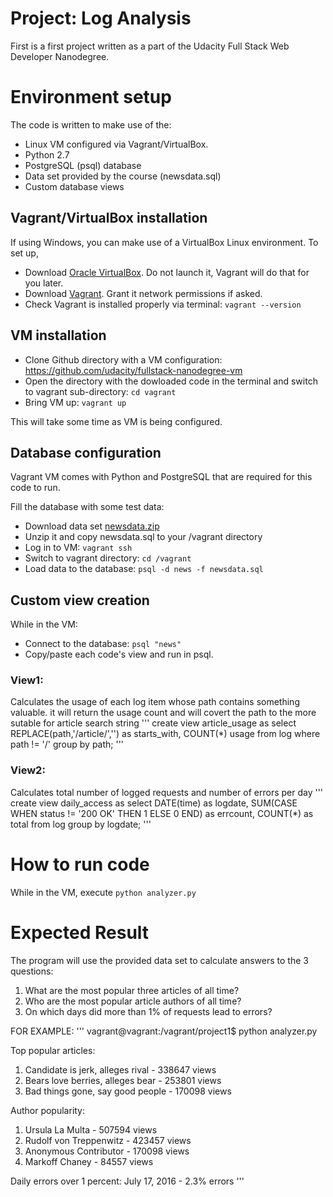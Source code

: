 # Project: Log Analysis

First is a first project written as a part of the Udacity Full Stack Web Developer Nanodegree.

# Environment setup

The code is written to make use of the:
- Linux VM configured via Vagrant/VirtualBox.
- Python 2.7
- PostgreSQL (psql) database
- Data set provided by the course (newsdata.sql)
- Custom database views

## Vagrant/VirtualBox installation

If using Windows, you can make use of a VirtualBox Linux environment.
To set up,
- Download <a href="https://www.virtualbox.org/wiki/Download_Old_Builds_5_1">Oracle VirtualBox</a>. Do not launch it, Vagrant will do that for you later.
- Download <a href="https://www.vagrantup.com/downloads.html">Vagrant</a>. Grant it network permissions if asked. 
- Check Vagrant is installed properly via terminal: `vagrant --version`

## VM installation

- Clone Github directory with a VM configuration: https://github.com/udacity/fullstack-nanodegree-vm
- Open the directory with the dowloaded code in the terminal and switch to vagrant sub-directory: `cd vagrant`
- Bring VM up: `vagrant up`

This will take some time as VM is being configured.

## Database configuration

Vagrant VM comes with Python and PostgreSQL that are required for this code to run.

Fill the database with some test data:
- Download data set <a href="https://d17h27t6h515a5.cloudfront.net/topher/2016/August/57b5f748_newsdata/newsdata.zip">newsdata.zip</a>
- Unzip it and copy newsdata.sql to your /vagrant directory
- Log in to VM: `vagrant ssh`
- Switch to vagrant directory: `cd /vagrant`
- Load data to the database: `psql -d news -f newsdata.sql`

## Custom view creation

While in the VM:
- Connect to the database: `psql "news"`
- Copy/paste each code's view and run in psql.

### View1:
Calculates the usage of each log item whose path contains something valuable.
it will return the usage count and will covert the path to the more sutable for article search string
'''
create view article_usage as
	select REPLACE(path,'/article/','') as starts_with, COUNT(*) usage
	from log
	where path != '/'
	group by path;
'''
### View2: 
Calculates total number of logged requests and number of errors per day
'''
create view daily_access as
	select DATE(time) as logdate, SUM(CASE WHEN status != '200 OK' THEN 1 ELSE 0 END) as errcount, COUNT(*) as total
	from log
	group by logdate;
'''

# How to run code

While in the VM, execute `python analyzer.py`

# Expected Result

The program will use the provided data set to calculate answers to the 3 questions:
1. What are the most popular three articles of all time?
2. Who are the most popular article authors of all time?
3. On which days did more than 1% of requests lead to errors? 

FOR EXAMPLE:
'''
vagrant@vagrant:/vagrant/project1$ python analyzer.py

Top popular articles:
1. Candidate is jerk, alleges rival - 338647 views
2. Bears love berries, alleges bear - 253801 views
3. Bad things gone, say good people - 170098 views

Author popularity:
1. Ursula La Multa - 507594 views
2. Rudolf von Treppenwitz - 423457 views
3. Anonymous Contributor - 170098 views
4. Markoff Chaney - 84557 views

Daily errors over 1 percent:
July      17, 2016 -    2.3% errors
'''